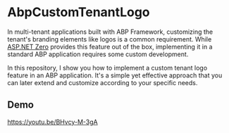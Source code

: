 # AbpCustomTenantLogo

In multi-tenant applications built with ABP Framework, customizing the tenant's branding elements like logos is a common requirement. While [ASP.NET Zero](https://docs.aspnetzero.com/common/latest/Features-Mvc-Core-Tenant-Settings#appearance) provides this feature out of the box, implementing it in a standard ABP application requires some custom development.

In this repository, I show you how to implement a custom tenant logo feature in an ABP application. It's a simple yet effective approach that you can later extend and customize according to your specific needs.

## Demo

https://youtu.be/BHvcy-M-3gA
